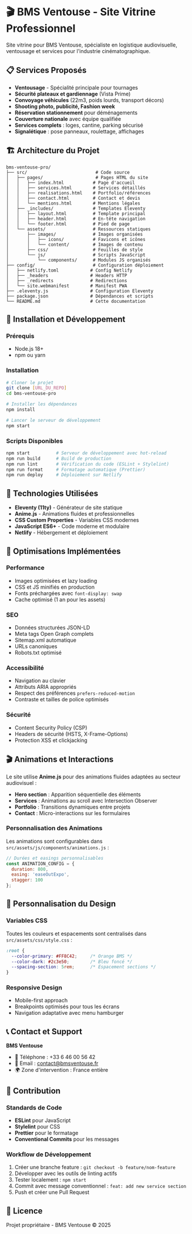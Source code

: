 # 🎬 BMS Ventouse - Site Vitrine Professionnel

Site vitrine pour BMS Ventouse, spécialiste en logistique audiovisuelle, ventousage et services pour l'industrie cinématographique.

## 📋 Services Proposés

- **Ventousage** - Spécialité principale pour tournages
- **Sécurité plateaux et gardiennage** (Vista Prime)
- **Convoyage véhicules** (22m3, poids lourds, transport décors)
- **Shooting photo, publicité, Fashion week**
- **Réservation stationnement** pour déménagements
- **Couverture nationale** avec équipe qualifiée
- **Services complets** : loges, cantine, parking sécurisé
- **Signalétique** : pose panneaux, roulettage, affichages

## 🏗️ Architecture du Projet

```
bms-ventouse-pro/
├── src/                          # Code source
│   ├── pages/                    # Pages HTML du site
│   │   ├── index.html           # Page d'accueil
│   │   ├── services.html        # Services détaillés
│   │   ├── realisations.html    # Portfolio/références
│   │   ├── contact.html         # Contact et devis
│   │   └── mentions.html        # Mentions légales
│   ├── _includes/               # Templates Eleventy
│   │   ├── layout.html          # Template principal
│   │   ├── header.html          # En-tête navigation
│   │   └── footer.html          # Pied de page
│   └── assets/                  # Ressources statiques
│       ├── images/              # Images organisées
│       │   ├── icons/           # Favicons et icônes
│       │   └── content/         # Images de contenu
│       ├── css/                 # Feuilles de style
│       └── js/                  # Scripts JavaScript
│           └── components/      # Modules JS organisés
├── config/                      # Configuration déploiement
│   ├── netlify.toml            # Config Netlify
│   ├── _headers                # Headers HTTP
│   ├── _redirects              # Redirections
│   └── site.webmanifest        # Manifest PWA
├── .eleventy.js                # Configuration Eleventy
├── package.json                # Dépendances et scripts
└── README.md                   # Cette documentation
```

## 🚀 Installation et Développement

### Prérequis
- Node.js 18+ 
- npm ou yarn

### Installation
```bash
# Cloner le projet
git clone [URL_DU_REPO]
cd bms-ventouse-pro

# Installer les dépendances
npm install

# Lancer le serveur de développement
npm start
```

### Scripts Disponibles
```bash
npm start          # Serveur de développement avec hot-reload
npm run build      # Build de production
npm run lint       # Vérification du code (ESLint + Stylelint)
npm run format     # Formatage automatique (Prettier)
npm run deploy     # Déploiement sur Netlify
```

## 🎨 Technologies Utilisées

- **Eleventy (11ty)** - Générateur de site statique
- **Anime.js** - Animations fluides et professionnelles
- **CSS Custom Properties** - Variables CSS modernes
- **JavaScript ES6+** - Code moderne et modulaire
- **Netlify** - Hébergement et déploiement

## 🎯 Optimisations Implémentées

### Performance
- Images optimisées et lazy loading
- CSS et JS minifiés en production
- Fonts préchargées avec `font-display: swap`
- Cache optimisé (1 an pour les assets)

### SEO
- Données structurées JSON-LD
- Meta tags Open Graph complets
- Sitemap.xml automatique
- URLs canoniques
- Robots.txt optimisé

### Accessibilité
- Navigation au clavier
- Attributs ARIA appropriés
- Respect des préférences `prefers-reduced-motion`
- Contraste et tailles de police optimisés

### Sécurité
- Content Security Policy (CSP)
- Headers de sécurité (HSTS, X-Frame-Options)
- Protection XSS et clickjacking

## 🎬 Animations et Interactions

Le site utilise **Anime.js** pour des animations fluides adaptées au secteur audiovisuel :

- **Hero section** : Apparition séquentielle des éléments
- **Services** : Animations au scroll avec Intersection Observer
- **Portfolio** : Transitions dynamiques entre projets
- **Contact** : Micro-interactions sur les formulaires

### Personnalisation des Animations
Les animations sont configurables dans `src/assets/js/components/animations.js` :
```javascript
// Durées et easings personnalisables
const ANIMATION_CONFIG = {
  duration: 800,
  easing: 'easeOutExpo',
  stagger: 100
};
```

## 🎨 Personnalisation du Design

### Variables CSS
Toutes les couleurs et espacements sont centralisés dans `src/assets/css/style.css` :
```css
:root {
  --color-primary: #FF8C42;     /* Orange BMS */
  --color-dark: #2c3e50;        /* Bleu foncé */
  --spacing-section: 5rem;      /* Espacement sections */
}
```

### Responsive Design
- Mobile-first approach
- Breakpoints optimisés pour tous les écrans
- Navigation adaptative avec menu hamburger

## 📞 Contact et Support

**BMS Ventouse**
- 📱 Téléphone : +33 6 46 00 56 42
- 📧 Email : contact@bmsventouse.fr
- 🌍 Zone d'intervention : France entière

## 🤝 Contribution

### Standards de Code
- **ESLint** pour JavaScript
- **Stylelint** pour CSS
- **Prettier** pour le formatage
- **Conventional Commits** pour les messages

### Workflow de Développement
1. Créer une branche feature : `git checkout -b feature/nom-feature`
2. Développer avec les outils de linting actifs
3. Tester localement : `npm start`
4. Commit avec message conventionnel : `feat: add new service section`
5. Push et créer une Pull Request

## 📄 Licence

Projet propriétaire - BMS Ventouse © 2025

